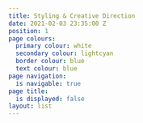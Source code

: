 ```yaml
---
title: Styling & Creative Direction
date: 2021-02-03 23:35:00 Z
position: 1
page colours:
  primary colour: white
  secondary colour: lightcyan
  border colour: blue
  text colour: blue
page navigation:
  is navigable: true
page title:
  is displayed: false
layout: list
---
```


